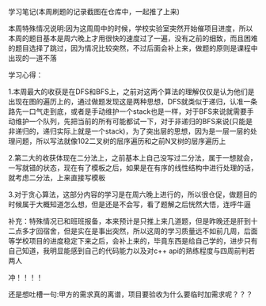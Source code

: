 学习笔记(本周刷题的记录截图在仓库中，一起推了上来)

本周特殊情况说明:因为这周周中的时候，学校实验室突然开始催项目进度，所以本周的题目基本是周六晚上才用很快的速度过了一遍，没有之前的细致，而且困难的题目选择了跳过，因为情况比较突然，不过后面会补上来，做题的原则是课程中出现的一道不落



学习心得：

1.本周最大的收获是在DFS和BFS上，之前对这两个算法的理解仅仅是认为他们是出现在图的遍历上的，通过做题发现这是两种思想，DFS就类似于递归，认准一条路先一口气走到底，或者是手动维护一个stack也是一样，对于BFS来说就需要手动维护一个队列，先把当前的所有可能都试一下，对于非递归的BFS来说(只能是非递归的，递归实际上就是一个stack)，为了突出层的思想，因为是一层一层的处理问题，所以写法就像102二叉树的层序遍历和之前N叉树的层序遍历上

2.第二大的收获体现在二分法上，之前基本上自己没写过二分法，属于一想就会，一写就错的状态，现在有了模板之后，如果是在有序的线性结构中进行处理的话，就考虑二分法，上来直接写模板

3.对于贪心算法，这部分内容的学习是在周六晚上进行的，所以很仓促，做题目的时候属于大概知道怎么想，但是还是不会写，看了题解之后恍然大悟，连呼牛逼



补充：特殊情况已和班班报备，本来预计是只推上来几道题，但是昨晚还是肝到十二点多才回宿舍，但是实在是事出突然，所以这周的学习质量远不如前几周，后面等学校项目的进度稳定下来之后，会补上来的，毕竟东西是给自己学的，进步只有自己知道，我明显能感到自己的代码能力以及对c++ api的熟练程度与四周前判若两人

冲！！！！

还是想吐槽一句:甲方的需求真的离谱，项目要验收为什么要临时加需求呢？？？


